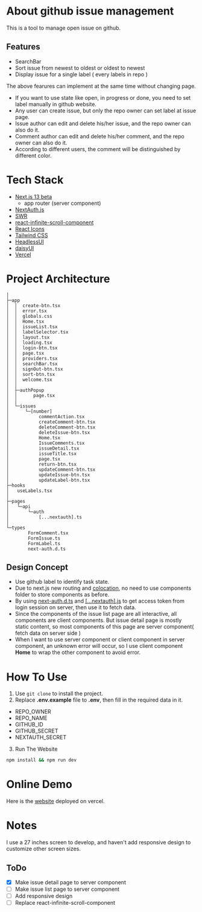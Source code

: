 # About github issue management

This is a tool to manage open issue on github.

## Features

- SearchBar
- Sort issue from newest to oldest or oldest to newest
- Display issue for a single label ( every labels in repo )

The above fearures can implement at the same time without changing page.

- If you want to use state like open, in progress or done, you need to set label manually in github website.
- Any user can create issue, but only the repo owner can set label at issue page.
- Issue author can edit and delete his/her issue, and the repo owner can also do it.
- Comment author can edit and delete his/her comment, and the repo owner can also do it.
- According to different users, the comment will be distinguished by different color.

# Tech Stack

- [Next.js 13 beta](https://beta.nextjs.org/docs)
    - app router (server component)
- [NextAuth.js](https://next-auth.js.org/)
- [SWR](https://swr.vercel.app/)
- [react-infinite-scroll-component](https://github.com/ankeetmaini/react-infinite-scroll-component)
- [React Icons](https://react-icons.github.io/react-icons/)
- [Tailwind CSS](https://tailwindcss.com/)
- [HeadlessUI](https://headlessui.com/)
- [daisyUI](https://daisyui.com/)
- [Vercel](https://vercel.com/)

# Project Architecture

```
│
├─app
│  │  create-btn.tsx
│  │  error.tsx
│  │  globals.css
│  │  Home.tsx
│  │  issueList.tsx
│  │  labelSelector.tsx
│  │  layout.tsx
│  │  loading.tsx
│  │  login-btn.tsx
│  │  page.tsx
│  │  providers.tsx
│  │  searchBar.tsx
│  │  signOut-btn.tsx
│  │  sort-btn.tsx
│  │  welcome.tsx
│  │
│  ├─authPopup
│  │      page.tsx
│  │
│  └─issues
│      └─[number]
│           commentAction.tsx
│           createComment-btn.tsx
│           deleteComment-btn.tsx
│           deleteIssue-btn.tsx
│           Home.tsx
│           IssueComments.tsx
│           issueDetail.tsx
│           issueTitle.tsx
│           page.tsx
│           return-btn.tsx
│           updateComment-btn.tsx
│           updateIssue-btn.tsx
│           updateLabel-btn.tsx
├─hooks
│   useLabels.tsx
│
├─pages
│   └─api
│       └─auth
│           [...nextauth].ts
│
└─types
        FormComment.tsx
        FormIssue.ts
        FormLabel.ts
        next-auth.d.ts
```

## Design Concept

- Use github label to identify task state.
- Due to next.js new routing and [colocation](https://beta.nextjs.org/docs/routing/fundamentals#colocation), no need to use components folder to store components as before.
- By using [next-auth.d.ts](types/next-auth.d.ts) and [[...nextauth].js](pages/api/auth/%5B...nextauth%5D.ts) to get access token from login session on server, then use it to fetch data.
- Since the components of the issue list page are all interactive, all components are client components. But issue detail page is mostly static content, so most components of this page are server component( fetch data on server side )
- When I want to use server component or client component in server component, an unknown error will occur, so I use client component **Home** to wrap the other component to avoid error.

# How To Use

1. Use `git clone` to install the project.
2. Replace **.env.example** file to **.env**, then fill in the required data in it.

- REPO_OWNER
- REPO_NAME
- GITHUB_ID
- GITHUB_SECRET
- NEXTAUTH_SECRET

3. Run The Website

```bash
npm install && npm run dev
```

# Online Demo

Here is the [website](https://github-issue-management.vercel.app/) deployed on vercel.

# Notes

I use a 27 inches screen to develop, and haven't add responsive design to customize other screen sizes.

## ToDo
- [x] Make issue detail page to server component
- [ ] Make issue list page to server component
- [ ] Add responsive design
- [ ] Replace react-infinite-scroll-component